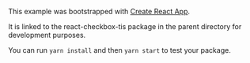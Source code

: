This example was bootstrapped with [Create React App](https://github.com/facebook/create-react-app).

It is linked to the react-checkbox-tis package in the parent directory for development purposes.

You can run `yarn install` and then `yarn start` to test your package.
